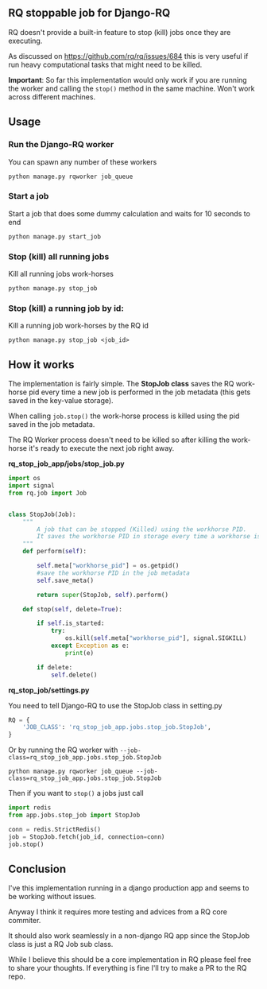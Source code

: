 ## RQ stoppable job for Django-RQ

RQ doesn't provide a built-in feature to stop (kill) jobs once they are executing.

As discussed on https://github.com/rq/rq/issues/684 this is very useful if run heavy computational tasks that might need to be killed.

**Important**: So far this implementation would only work if you are running the worker and calling the ```stop()``` method in the same machine. Won't work across different machines.

## Usage

### Run the Django-RQ worker

You can spawn any number of these workers

```
python manage.py rqworker job_queue
```

### Start a job

Start a job that does some dummy calculation and waits for 10 seconds to end

```
python manage.py start_job
```

### Stop (kill) all running jobs

Kill all running jobs work-horses

```
python manage.py stop_job
```

### Stop (kill) a running job by id:

Kill a running job work-horses by the RQ id

```
python manage.py stop_job <job_id>
```

## How it works

The implementation is fairly simple. The **StopJob class** saves the RQ work-horse pid every time a new job is performed in the job metadata (this gets saved in the key-value storage).

When calling ```job.stop()``` the work-horse process is killed using the pid saved in the job metadata.

The RQ Worker process doesn't need to be killed so after killing the work-horse it's ready to execute the next job right away.

**rq_stop_job_app/jobs/stop_job.py**

```python
import os
import signal
from rq.job import Job


class StopJob(Job):
    """
        A job that can be stopped (Killed) using the workhorse PID.
        It saves the workhorse PID in storage every time a workhorse is forked by RQ.
    """
    def perform(self):

        self.meta["workhorse_pid"] = os.getpid()
        #save the workhorse PID in the job metadata
        self.save_meta()

        return super(StopJob, self).perform()

    def stop(self, delete=True):

        if self.is_started:
            try:
                os.kill(self.meta["workhorse_pid"], signal.SIGKILL)
            except Exception as e:
                print(e)

        if delete:
            self.delete()
```

**rq_stop_job/settings.py**

You need to tell Django-RQ to use the StopJob class in setting.py

```python
RQ = {
    'JOB_CLASS': 'rq_stop_job_app.jobs.stop_job.StopJob',
}
```

Or by running the RQ worker with ```--job-class=rq_stop_job_app.jobs.stop_job.StopJob```

```
python manage.py rqworker job_queue --job-class=rq_stop_job_app.jobs.stop_job.StopJob

```

Then if you want to ```stop()``` a jobs just call

```python
import redis
from app.jobs.stop_job import StopJob

conn = redis.StrictRedis()
job = StopJob.fetch(job_id, connection=conn)
job.stop()
```

## Conclusion

I've this implementation running in a django production app and seems to be working without issues.

Anyway I think it requires more testing and advices from a RQ core commiter.

It should also work seamlessly in a non-django RQ app since the StopJob class is just a RQ Job sub class.

While I believe this should be a core implementation in RQ please feel free to share your thoughts. If everything is fine I'll try to make a PR to the RQ repo.